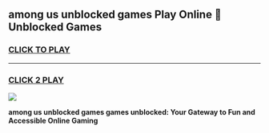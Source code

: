 
## among us unblocked games Play Online 👋 Unblocked Games
<h3>
<a href="https://premium.freeplayer.one?title=among_us_unblocked_games&ref=19F">CLICK TO PLAY</a></h3>
<hr>

<h3>
<a href="https://premium.freeplayer.one?title=among_us_unblocked_games&ref=19F">CLICK 2 PLAY</a>
  
</h3>

<a href="https://premium.freeplayer.one?title=among_us_unblocked_games&ref=19F"><img src="https://clearcache.store/games.png"></a>


**among us unblocked games games unblocked: Your Gateway to Fun and Accessible Online Gaming**
